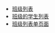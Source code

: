 * [班级列表](1.classList.md)
* [班级的学生列表](2.studentListOfOneClass.md)
* [班级列表单页面](3.classListSinglePage.md)
